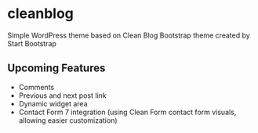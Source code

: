# cleanblog
Simple WordPress theme based on Clean Blog Bootstrap theme created by Start Bootstrap

## Upcoming Features

* Comments
* Previous and next post link
* Dynamic widget area
* Contact Form 7 integration (using Clean Form contact form visuals, allowing easier customization)
